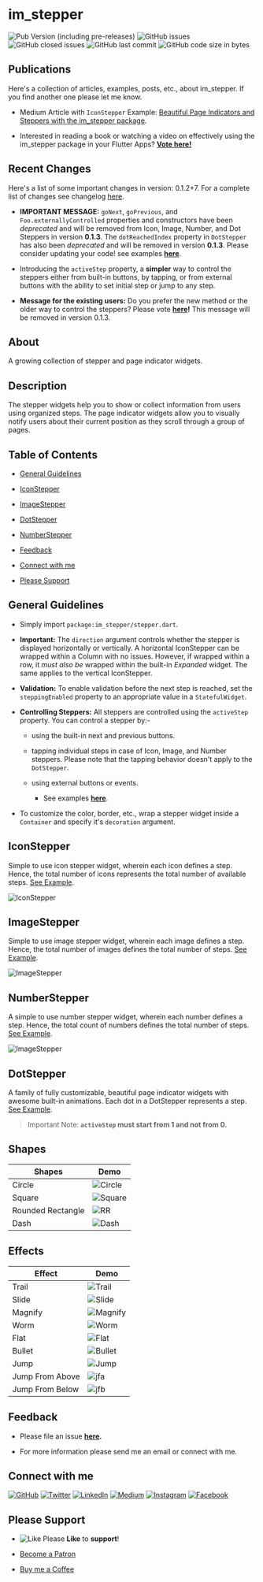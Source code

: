 # im_stepper

![Pub Version (including pre-releases)](https://img.shields.io/pub/v/im_stepper?include_prereleases)
![GitHub issues](https://img.shields.io/github/issues-raw/imujtaba8488/package_im_stepper)
![GitHub closed issues](https://img.shields.io/github/issues-closed/imujtaba8488/package_im_stepper)
![GitHub last commit](https://img.shields.io/github/last-commit/imujtaba8488/package_im_stepper)
![GitHub code size in bytes](https://img.shields.io/github/languages/code-size/imujtaba8488/package_im_stepper)

## Publications

Here's a collection of articles, examples, posts, etc., about im_stepper. If you find another one please let me know.

* Medium Article with `IconStepper` Example: [Beautiful Page Indicators and Steppers with the im_stepper package](https://imujtaba8488.medium.com/beautiful-page-indicators-and-steppers-with-the-im-stepper-package-8c091cf5364e).

* Interested in reading a book or watching a video on effectively using the im_stepper package in your Flutter Apps? __[Vote here!](https://forms.gle/rQqpARMTAcCCNE9V8)__

## Recent Changes

Here's a list of some important changes in version: 0.1.2+7. For a complete list of changes see changelog [here](https://pub.dev/packages/im_stepper/changelog).

* __IMPORTANT MESSAGE:__ `goNext`, `goPrevious`, and `Foo.externallyControlled` properties and constructors have been _deprecated_ and will be removed from Icon, Image, Number, and Dot Steppers in version __0.1.3__. The `dotReachedIndex` property in `DotStepper` has also been _deprecated_ and will be removed in version __0.1.3__. Please consider updating your code! see examples __[here](https://pub.dev/packages/im_stepper/example)__.

* Introducing the `activeStep` property, a __simpler__ way to control the steppers either from built-in buttons, by tapping, or from external buttons with the ability to set initial step or jump to any step.

* __Message for the existing users:__ Do you prefer the new method or the older way to control the steppers? Please vote __[here](https://forms.gle/zsr7NBviR6bqaGRi6)!__ This message will be removed in version 0.1.3.

## About

A growing collection of stepper and page indicator widgets.

## Description

The stepper widgets help you to show or collect information from users using organized steps. The page indicator widgets allow you to visually notify users about their current position as they scroll through a group of pages.

## Table of Contents

* [General Guidelines](#general-guidelines)

* [IconStepper](#iconstepper)

* [ImageStepper](#imagestepper)

* [DotStepper](#dotstepper)

* [NumberStepper](#numberstepper)

* [Feedback](#feedback)

* [Connect with me](#connect-with-me)

* [Please Support](#please-support)

## General Guidelines

* Simply import `package:im_stepper/stepper.dart`.

* __Important:__ The `direction` argument controls whether the stepper is displayed horizontally or vertically. A horizontal IconStepper can be wrapped within a Column with no issues. However, if wrapped within a row, it _must also be_ wrapped within the built-in _Expanded_ widget. The same applies to the vertical IconStepper.

* __Validation:__ To enable validation before the next step is reached, set the `steppingEnabled` property to an appropriate value in a `StatefulWidget`.

* __Controlling Steppers:__ All steppers are controlled using the `activeStep` property. You can control a stepper by:-

  * using the built-in next and previous buttons.

  * tapping individual steps in case of Icon, Image, and Number steppers. Please note that the tapping behavior doesn't apply to the `DotStepper`.

  * using external buttons or events.

    * See examples __[here](https://pub.dev/packages/im_stepper/example)__.

* To customize the color, border, etc., wrap a stepper widget inside a `Container` and specify it's `decoration` argument.

## IconStepper

Simple to use icon stepper widget, wherein each icon defines a step. Hence, the total number of icons represents the total number of available steps. [See Example](https://pub.dev/packages/im_stepper/example).

![IconStepper](https://github.com/imujtaba8488/showcase/blob/master/im_stepper/landing/icon_stepper.gif)

## ImageStepper

Simple to use image stepper widget, wherein each image defines a step. Hence, the total number of images defines the total number of steps. [See Example](https://pub.dev/packages/im_stepper/example).

![ImageStepper](https://github.com/imujtaba8488/showcase/blob/master/im_stepper/landing/image_stepper.gif)

## NumberStepper

A simple to use number stepper widget, wherein each number defines a step. Hence, the total count of numbers defines the total number of steps. [See Example](https://pub.dev/packages/im_stepper/example).

![ImageStepper](https://github.com/imujtaba8488/showcase/blob/master/im_stepper/landing/number_stepper.gif)

## DotStepper

A family of fully customizable, beautiful page indicator widgets with awesome built-in animations. Each dot in a DotStepper represents a step. [See Example](https://pub.dev/packages/im_stepper/example).

> Important Note: __`activeStep` must start from 1 and not from 0.__

## Shapes

 **Shapes**        | **Demo**
-------------------|------------
 Circle            |![Circle](https://github.com/imujtaba8488/showcase/blob/master/im_stepper/dot_stepper/shapes/circle.png)
 Square            |![Square](https://github.com/imujtaba8488/showcase/blob/master/im_stepper/dot_stepper/shapes/square.png)
 Rounded Rectangle |![RR](https://github.com/imujtaba8488/showcase/blob/master/im_stepper/dot_stepper/shapes/rounded_rectangle.png)
 Dash              |![Dash](https://github.com/imujtaba8488/showcase/blob/master/im_stepper/dot_stepper/shapes/dash.png)

## Effects

 **Effect**      | **Demo**
-----------------|----------------
 Trail           |![Trail](https://github.com/imujtaba8488/showcase/blob/master/im_stepper/dot_stepper/effects/trail.gif)
 Slide           |![Slide](https://github.com/imujtaba8488/showcase/blob/master/im_stepper/dot_stepper/effects/slide.gif)
 Magnify         |![Magnify](https://github.com/imujtaba8488/showcase/blob/master/im_stepper/dot_stepper/effects/magnify.gif)
 Worm            |![Worm](https://github.com/imujtaba8488/showcase/blob/master/im_stepper/dot_stepper/effects/worm.gif)
 Flat            |![Flat](https://github.com/imujtaba8488/showcase/blob/master/im_stepper/dot_stepper/effects/flat.gif)
 Bullet          |![Bullet](https://github.com/imujtaba8488/showcase/blob/master/im_stepper/dot_stepper/effects/bullet.gif)
 Jump            |![Jump](https://github.com/imujtaba8488/showcase/blob/master/im_stepper/dot_stepper/effects/jump.gif)
 Jump From Above |![jfa](https://github.com/imujtaba8488/showcase/blob/master/im_stepper/dot_stepper/effects/jump_from_above.gif)
 Jump From Below |![jfb](https://github.com/imujtaba8488/showcase/blob/master/im_stepper/dot_stepper/effects/jump_from_below.gif)

## Feedback

* Please file an issue __[here](https://github.com/imujtaba8488/package_im_stepper/issues).__

* For more information please send me an email or connect with me.

## Connect with me

[![GitHub](https://github.com/imujtaba8488/showcase/blob/master/icons/github_64px%20b:w.png)](https://github.com/imujtaba8488) [![Twitter](https://github.com/imujtaba8488/showcase/blob/master/icons/twitter_64px%20b:w.png)](https://twitter.com/imujtaba8488)  [![LinkedIn](https://github.com/imujtaba8488/showcase/blob/master/icons/linkedin_64px%20b:w.png)](https://www.linkedin.com/in/imujtaba8488/)  [![Medium](https://github.com/imujtaba8488/showcase/blob/master/icons/medium_64px%20b:w.png)](https://imujtaba8488.medium.com)  [![Instagram](https://github.com/imujtaba8488/showcase/blob/master/icons/insta_64px%20b:w.png)](https://www.instagram.com/imujtaba8488/)  [![Facebook](https://github.com/imujtaba8488/showcase/blob/master/icons/fb_64px%20b:w.png)](https://www.facebook.com/imujtaba8488/)

## Please Support

* ![Like](https://github.com/imujtaba8488/showcase/blob/master/icons/thumbs_up.png) Please __Like__ to __support__!

* [Become a Patron](https://www.patreon.com/imujtaba8488)

* [Buy me a Coffee](https://www.buymeacoffee.com/imujtaba8488)
